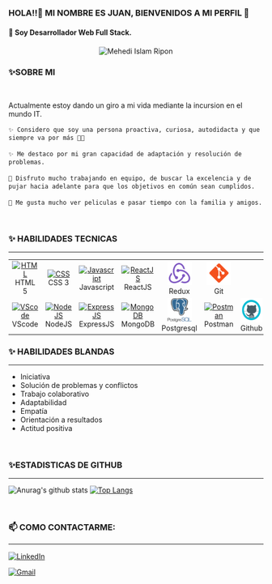 ### HOLA!!👋 MI NOMBRE ES JUAN, BIENVENIDOS A MI PERFIL 👋

#### 🌱 Soy Desarrollador Web Full Stack.

<p align="center">

<img align="center" height="250" width="400" alt="Mehedi Islam Ripon" src="https://cdn4.josefacchin.com/wp-content/uploads/2020/02/como-quitar-el-fondo-de-una-imagen.png" />

<br>

### ✨SOBRE MI

<br>


  Actualmente estoy dando un giro a mi vida mediante la incursion en el mundo IT.

    ✨ Considero que soy una persona proactiva, curiosa, autodidacta y que siempre va por más 💪💪

    ✨ Me destaco por mi gran capacidad de adaptación y resolución de problemas.

    💖 Disfruto mucho trabajando en equipo, de buscar la excelencia y de pujar hacia adelante para que los objetivos en común sean cumplidos.

    💖 Me gusta mucho ver peliculas e pasar tiempo con la familia y amigos. 

<br>

### ✨ HABILIDADES TECNICAS
<hr/>

<table align="center">
  <tr>
    <td align="center" width="96">
      <a href="#">
        <img src="https://upload.wikimedia.org/wikipedia/commons/6/61/HTML5_logo_and_wordmark.svg" width="48" height="48" alt="HTML" />
      </a>
      <br>HTML 5
    </td>
    <td align="center" width="96">
      <a href="#">
        <img src="https://upload.wikimedia.org/wikipedia/commons/d/d5/CSS3_logo_and_wordmark.svg" width="48" height="48" alt="CSS" />
      </a>
      <br>CSS 3
    </td>
    <td align="center" width="96">
      <a href="#">
        <img src="https://upload.wikimedia.org/wikipedia/commons/9/99/Unofficial_JavaScript_logo_2.svg" width="48" height="48" alt="Javascript" />
      </a>
      <br>Javascript
    </td>
    <td align="center" width="96">
      <a href="#">
        <img src="https://www.vectorlogo.zone/logos/reactjs/reactjs-icon.svg" width="48" height="48" alt="ReactJS" />
      </a>
      <br>ReactJS
    </td>
    <td align="center" width="96">
      <a href="#">
        <img src="https://raw.githubusercontent.com/sachinverma53121/sachinverma53121/master/icons/redux.png" width="48" height="48" alt="Redux" />
      </a>
      <br>Redux
    <td align="center" width="96">
      <a href="#">
        <img src="https://raw.githubusercontent.com/sachinverma53121/sachinverma53121/master/icons/git.png" width="48" height="48" alt="Git" />
      </a>
      <br>Git
    </td>
  </tr>
    </td>
  <tr align="center">
   <!-- <td align="center" width="96">
      <a href="#">
       <img src="./img/vercel.svg" width="48" height="48" alt="Git" />
      </a>
      <br>Vercel
    </td>-->
    <td align="center"  width="96">
      <a href="#">
        <img src="https://upload.wikimedia.org/wikipedia/commons/9/9a/Visual_Studio_Code_1.35_icon.svg" width="48" height="48" alt="VScode" />
      </a>
      <br>VScode
    </td>
    <td align="center" width="96">
      <a href="#">
        <img src="https://upload.wikimedia.org/wikipedia/commons/d/d9/Node.js_logo.svg" width="48" height="48" alt="NodeJS" />
      </a>
      <br>NodeJS
    </td>
    <td align="center" width="96"> 
      <a href="#" >
        <img src="https://www.vectorlogo.zone/logos/expressjs/expressjs-icon.svg" width="48" height="48" alt="ExpressJS" />
      </a>
      <br>ExpressJS
    </td>
    <td align="center" width="96">
      <a href="#">
        <img src="https://www.vectorlogo.zone/logos/mongodb/mongodb-icon.svg" width="48" height="48" alt="MongoDB" />
      </a>
      <br>MongoDB
    </td> 
    <td align="center" width="96">
      <a href="#">
        <img src="https://raw.githubusercontent.com/sachinverma53121/sachinverma53121/master/icons/psql.png" width="48" height="48" alt="Postgresql" />
      </a>
      <br>Postgresql
    </td>
     <td align="center" width="96">
      <a href="#">
        <img src="https://www.vectorlogo.zone/logos/getpostman/getpostman-icon.svg" width="48" height="48" alt="Postman" />
      </a>
      <br>Postman
    </td> 
    <td align="center"  width="96">
      <a href="#">
        <img src="https://raw.githubusercontent.com/sachinverma53121/sachinverma53121/master/icons/github.png" width="48" height="48" alt="Github" />
      </a>
      <br>Github
    </td>
    <td align="center"  width="96">
      <a href="#">
        <img src="https://upload.wikimedia.org/wikipedia/commons/d/db/Npm-logo.svg" width="48" height="48" alt="npm" />
      </a>
      <br>npm
    </td>
  </tr>
</table>


### ✨ HABILIDADES BLANDAS
<hr/>

- Iniciativa 
- Solución de problemas y conflictos
- Trabajo colaborativo
- Adaptabilidad
- Empatía
- Orientación a resultados
- Actitud positiva

<br>


### ✨ESTADISTICAS DE GITHUB
<hr/>

![Anurag's github stats](https://github-readme-stats.vercel.app/api?username=juans072&show_icons=true&theme=radical&hide=contribs,prs&theme=buefy)
[![Top Langs](https://github-readme-stats.vercel.app/api/top-langs/?username=juans072&layout=compact)](https://github.com/juans072/github-readme-stats)



<br>

### 📫 COMO CONTACTARME:
<hr/>

<p >
<!-- <table ="center"> -->
  <!-- <td align="center" width="96"> -->
    <a href="https://www.linkedin.com/in/juansequeira/" target="_blank"><img alt="LinkedIn" width="25px" src="https://cdn.worldvectorlogo.com/logos/linkedin-icon-2.svg" align="center"></a>
  <!-- </td> -->
  </p>  
  <p >
  <!-- <td align="center" width="96"> -->
    <a href="juancarlossequeira07@gmail.com" target="_blank"><img alt="Gmail" width="25px" src="https://image.flaticon.com/icons/png/128/281/281786.png"></a> 
  <!-- </td> -->
  <!-- </table> -->
</p>  


